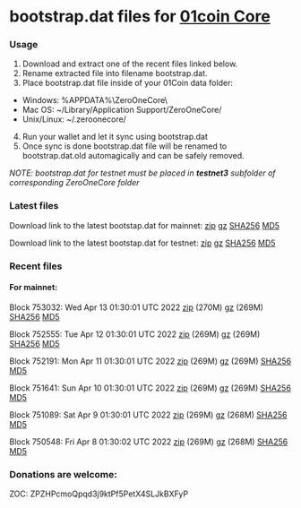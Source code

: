 # bootstrap.dat files for [01coin Core](https://01coin.io)

### Usage

1. Download and extract one of the recent files linked below.
2. Rename extracted file into filename bootstrap.dat.
3. Place bootstrap.dat file inside of your 01Coin data folder:
 - Windows: %APPDATA%\ZeroOneCore\
 - Mac OS: ~/Library/Application Support/ZeroOneCore/
 - Unix/Linux: ~/.zeroonecore/
4. Run your wallet and let it sync using bootstrap.dat
5. Once sync is done bootstrap.dat file will be renamed to bootstrap.dat.old automagically and can be safely removed.

_NOTE: bootstrap.dat for testnet must be placed in **testnet3** subfolder of corresponding ZeroOneCore folder_

### Latest files
Download link to the latest bootstap.dat for mainnet: [zip](https://files.01coin.io/mainnet/bootstrap.dat.zip) [gz](https://files.01coin.io/mainnet/bootstrap.dat.tar.gz) [SHA256](https://files.01coin.io/mainnet/sha256.txt) [MD5](https://files.01coin.io/mainnet/md5.txt)

Download link to the latest bootstap.dat for testnet: [zip](https://files.01coin.io/testnet/bootstrap.dat.zip) [gz](https://files.01coin.io/testnet/bootstrap.dat.tar.gz) [SHA256](https://files.01coin.io/testnet/sha256.txt) [MD5](https://files.01coin.io/testnet/md5.txt)

### Recent files

#### For mainnet:

Block 753032: Wed Apr 13 01:30:01 UTC 2022 [zip](https://files.01coin.io/mainnet/2022-04-13/bootstrap.dat.zip) (270M) [gz](https://files.01coin.io/mainnet/2022-04-13/bootstrap.dat.tar.gz) (269M) [SHA256](https://files.01coin.io/mainnet/2022-04-13/sha256.txt) [MD5](https://files.01coin.io/mainnet/2022-04-13/md5.txt)

Block 752555: Tue Apr 12 01:30:01 UTC 2022 [zip](https://files.01coin.io/mainnet/2022-04-12/bootstrap.dat.zip) (269M) [gz](https://files.01coin.io/mainnet/2022-04-12/bootstrap.dat.tar.gz) (269M) [SHA256](https://files.01coin.io/mainnet/2022-04-12/sha256.txt) [MD5](https://files.01coin.io/mainnet/2022-04-12/md5.txt)

Block 752191: Mon Apr 11 01:30:01 UTC 2022 [zip](https://files.01coin.io/mainnet/2022-04-11/bootstrap.dat.zip) (269M) [gz](https://files.01coin.io/mainnet/2022-04-11/bootstrap.dat.tar.gz) (269M) [SHA256](https://files.01coin.io/mainnet/2022-04-11/sha256.txt) [MD5](https://files.01coin.io/mainnet/2022-04-11/md5.txt)

Block 751641: Sun Apr 10 01:30:01 UTC 2022 [zip](https://files.01coin.io/mainnet/2022-04-10/bootstrap.dat.zip) (269M) [gz](https://files.01coin.io/mainnet/2022-04-10/bootstrap.dat.tar.gz) (269M) [SHA256](https://files.01coin.io/mainnet/2022-04-10/sha256.txt) [MD5](https://files.01coin.io/mainnet/2022-04-10/md5.txt)

Block 751089: Sat Apr  9 01:30:01 UTC 2022 [zip](https://files.01coin.io/mainnet/2022-04-09/bootstrap.dat.zip) (269M) [gz](https://files.01coin.io/mainnet/2022-04-09/bootstrap.dat.tar.gz) (268M) [SHA256](https://files.01coin.io/mainnet/2022-04-09/sha256.txt) [MD5](https://files.01coin.io/mainnet/2022-04-09/md5.txt)

Block 750548: Fri Apr  8 01:30:02 UTC 2022 [zip](https://files.01coin.io/mainnet/2022-04-08/bootstrap.dat.zip) (269M) [gz](https://files.01coin.io/mainnet/2022-04-08/bootstrap.dat.tar.gz) (268M) [SHA256](https://files.01coin.io/mainnet/2022-04-08/sha256.txt) [MD5](https://files.01coin.io/mainnet/2022-04-08/md5.txt)


### Donations are welcome:

ZOC: ZPZHPcmoQpqd3j9ktPf5PetX4SLJkBXFyP
